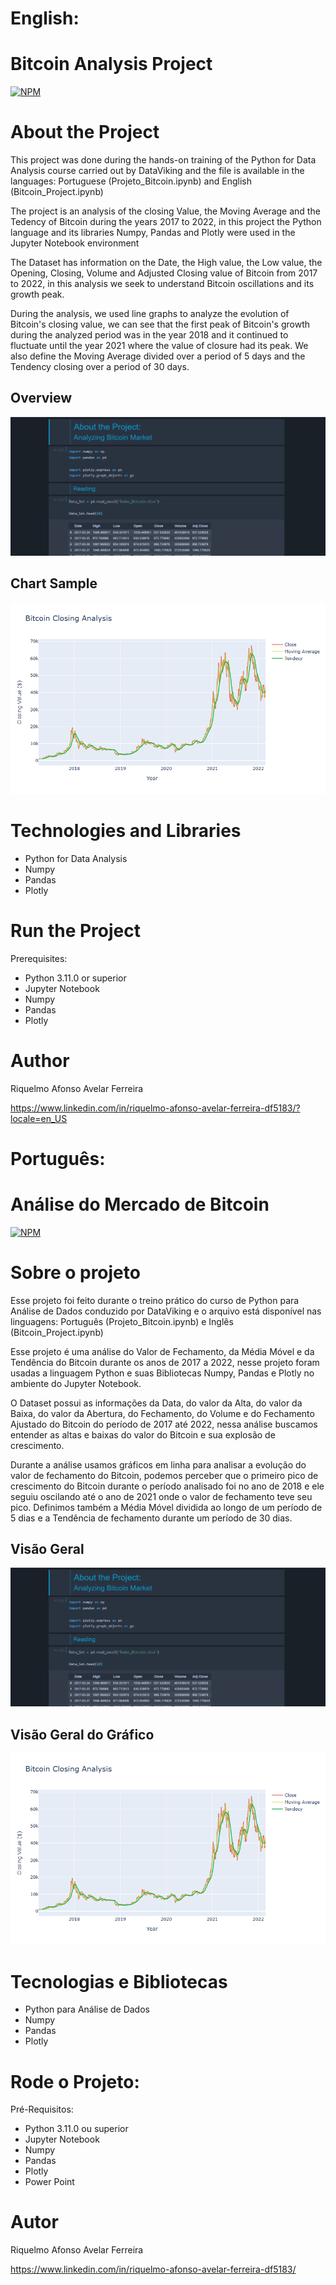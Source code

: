 # English:
# Bitcoin Analysis Project
[![NPM](https://img.shields.io/npm/l/react)](https://github.com/RiquelmoFerreira/DataAnalysisBitcoinProject/blob/main/LICENSE)

# About the Project

This project was done during the hands-on training of the Python for Data Analysis course carried out by DataViking and the file is available in the languages: Portuguese (Projeto_Bitcoin.ipynb) and English (Bitcoin_Project.ipynb)

The project is an analysis of the closing Value, the Moving Average and the Tedency of Bitcoin during the years 2017 to 2022, in this project the Python language and its libraries Numpy, Pandas and Plotly were used in the Jupyter Notebook environment

The Dataset has information on the Date, the High value, the Low value, the Opening, Closing, Volume and Adjusted Closing value of Bitcoin from 2017 to 2022, in this analysis we seek to understand Bitcoin oscillations and its growth peak.

During the analysis, we used line graphs to analyze the evolution of Bitcoin's closing value, we can see that the first peak of Bitcoin's growth during the analyzed period was in the year 2018 and it continued to fluctuate until the year 2021 where the value of closure had its peak. We also define the Moving Average divided over a period of 5 days and the Tendency closing over a period of 30 days.

## Overview
![InitialVision](https://github.com/RiquelmoFerreira/Images/blob/main/1.png)

## Chart Sample
![ChartSample](https://github.com/RiquelmoFerreira/Images/blob/main/2.png)

# Technologies and Libraries

- Python for Data Analysis
- Numpy
- Pandas
- Plotly

# Run the Project
Prerequisites:
- Python 3.11.0 or superior
- Jupyter Notebook
- Numpy
- Pandas
- Plotly

# Author
Riquelmo Afonso Avelar Ferreira

https://www.linkedin.com/in/riquelmo-afonso-avelar-ferreira-df5183/?locale=en_US
#

# Português:
# Análise do Mercado de Bitcoin
[![NPM](https://img.shields.io/npm/l/react)](https://github.com/RiquelmoFerreira/DataAnalysisBitcoinProject/blob/main/LICENSE)

# Sobre o projeto

Esse projeto foi feito durante o treino prático do curso de Python para Análise de Dados conduzido por DataViking e o arquivo está disponível nas linguagens: Português (Projeto_Bitcoin.ipynb) e Inglês (Bitcoin_Project.ipynb)

Esse projeto é uma análise do Valor de Fechamento, da Média Móvel e da Tendência do Bitcoin durante os anos de 2017 a 2022, nesse projeto foram usadas a linguagem Python e suas Bibliotecas Numpy, Pandas e Plotly no ambiente do Jupyter Notebook.

O Dataset possui as informações da Data, do valor da Alta, do valor da Baixa, do valor da Abertura, do Fechamento, do Volume e do Fechamento Ajustado do Bitcoin do período de 2017 até 2022, nessa análise buscamos entender as altas e baixas do valor do Bitcoin e sua explosão de crescimento.

Durante a análise usamos gráficos em linha para analisar a evolução do valor de fechamento do Bitcoin, podemos perceber que o primeiro pico de crescimento do Bitcoin durante o período analisado foi no ano de 2018 e ele seguiu oscilando até o ano de 2021 onde o valor de fechamento teve seu pico. Definimos também a Média Móvel dividida ao longo de um período de 5 dias e a Tendência de fechamento durante um período de 30 dias.

## Visão Geral
![VisaoGeral](https://github.com/RiquelmoFerreira/Images/blob/main/1.png)

## Visão Geral do Gráfico
![GraficoGeral](https://github.com/RiquelmoFerreira/Images/blob/main/2.png)

# Tecnologias e Bibliotecas
- Python para Análise de Dados
- Numpy
- Pandas
- Plotly

# Rode o Projeto:
Pré-Requisitos:
- Python 3.11.0 ou superior
- Jupyter Notebook
- Numpy
- Pandas
- Plotly
- Power Point

# Autor
Riquelmo Afonso Avelar Ferreira

https://www.linkedin.com/in/riquelmo-afonso-avelar-ferreira-df5183/
